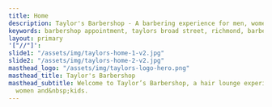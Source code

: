 ```yaml
---
title: Home
description: Taylor's Barbershop - A barbering experience for men, women and kids in Richmond, Virginia
keywords: barbershop appointment, taylors broad street, richmond, barbers, hair cut, hair lounge, kids haircut, women styles, buzz cut
layout: primary
'["//"]': 
slide1: "/assets/img/taylors-home-1-v2.jpg"
slide2: "/assets/img/taylors-home-2-v2.jpg"
masthead_logo: "/assets/img/taylors-logo-hero.png"
masthead_title: Taylor's Barbershop
masthead_subtitle: Welcome to Taylor’s Barbershop, a hair lounge experience for men,
  women and&nbsp;kids.
---
```


